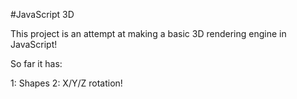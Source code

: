 #JavaScript 3D

This project is an attempt at making a basic 3D rendering engine in JavaScript!

So far it has:

1: Shapes
2: X/Y/Z rotation!
